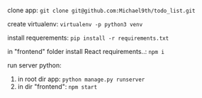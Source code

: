 
clone app:
`git clone git@github.com:Michael9th/todo_list.git`

create virtualenv:
```virtualenv -p python3 venv```

install requerements:
`pip install -r requirements.txt`

in "frontend" folder install React requirements..:
`npm i`

run server python:

1. in root dir app:
`python manage.py runserver`
2. in dir "frontend":
`npm start`